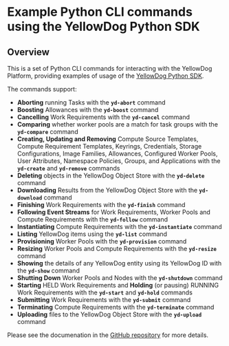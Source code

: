 # Example Python CLI commands using the YellowDog Python SDK

## Overview

This is a set of Python CLI commands for interacting with the YellowDog Platform, providing examples of usage of the [YellowDog Python SDK](https://docs.yellowdog.co/api/python/index.html).

The commands support:

- **Aborting** running Tasks with the **`yd-abort`** command
- **Boosting** Allowances with the **`yd-boost`** command
- **Cancelling** Work Requirements with the **`yd-cancel`** command
- **Comparing** whether worker pools are a match for task groups with the **`yd-compare`** command
- **Creating, Updating and Removing** Compute Source Templates, Compute Requirement Templates, Keyrings, Credentials, Storage Configurations, Image Families, Allowances, Configured Worker Pools, User Attributes, Namespace Policies, Groups, and Applications with the **`yd-create`** and **`yd-remove`** commands
- **Deleting** objects in the YellowDog Object Store with the **`yd-delete`** command
- **Downloading** Results from the YellowDog Object Store with the **`yd-download`** command
- **Finishing** Work Requirements with the **`yd-finish`** command
- **Following Event Streams** for Work Requirements, Worker Pools and Compute Requirements with the **`yd-follow`** command
- **Instantiating** Compute Requirements with the **`yd-instantiate`** command
- **Listing** YellowDog items using the **`yd-list`** command
- **Provisioning** Worker Pools with the **`yd-provision`** command
- **Resizing** Worker Pools and Compute Requirements with the **`yd-resize`** command
- **Showing** the details of any YellowDog entity using its YellowDog ID with the **`yd-show`** command
- **Shutting Down** Worker Pools and Nodes with the **`yd-shutdown`** command
- **Starting** HELD Work Requirements and **Holding** (or pausing) RUNNING Work Requirements with the **`yd-start`** and **`yd-hold`** commands
- **Submitting** Work Requirements with the **`yd-submit`** command
- **Terminating** Compute Requirements with the **`yd-terminate`** command
- **Uploading** files to the YellowDog Object Store with the **`yd-upload`** command

Please see the documenation in the [GitHub repository](https://github.com/yellowdog/python-examples) for more details.
